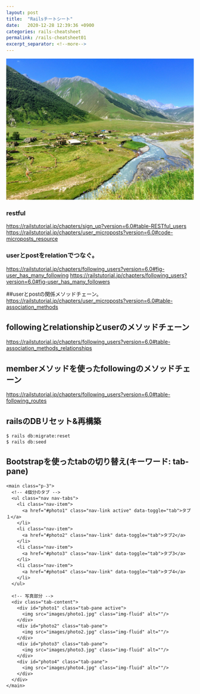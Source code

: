 ```yaml
---
layout: post
title:  "Railsチートシート"
date:   2020-12-28 12:39:36 +0900
categories: rails-cheatsheet
permalink: /rails-cheatsheet01
excerpt_separator: <!--more-->
---
```

![image here](/assets/img/thumbnail/nine.jpeg)
<!-- <div style="text-align: center;">
<img src="/assets/img/thumbnail/nine.jpeg" width="550px" height="400px">
</div> -->
<!--more-->

### restful
https://railstutorial.jp/chapters/sign_up?version=6.0#table-RESTful_users <br>
https://railstutorial.jp/chapters/user_microposts?version=6.0#code-microposts_resource


### userとpostをrelationでつなぐ。
https://railstutorial.jp/chapters/following_users?version=6.0#fig-user_has_many_following
https://railstutorial.jp/chapters/following_users?version=6.0#fig-user_has_many_followers

##userとpostの関係メソッドチェーン。
https://railstutorial.jp/chapters/user_microposts?version=6.0#table-association_methods

## followingとrelationshipとuserのメソッドチェーン
https://railstutorial.jp/chapters/following_users?version=6.0#table-association_methods_relationships


## memberメソッドを使ったfollowingのメソッドチェーン
https://railstutorial.jp/chapters/following_users?version=6.0#table-following_routes


## railsのDBリセット&再構築

```
$ rails db:migrate:reset
$ rails db:seed
```


## Bootstrapを使ったtabの切り替え(キーワード: tab-pane)

```
<main class="p-3">
  <!-- 4個分のタブ -->
  <ul class="nav nav-tabs">
    <li class="nav-item">
      <a href="#photo1" class="nav-link active" data-toggle="tab">タブ１</a>
    </li>
    <li class="nav-item">
      <a href="#photo2" class="nav-link" data-toggle="tab">タブ2</a>
    </li>
    <li class="nav-item">
      <a href="#photo3" class="nav-link" data-toggle="tab">タブ3</a>
    </li>
    <li class="nav-item">
      <a href="#photo4" class="nav-link" data-toggle="tab">タブ4</a>
    </li>
  </ul>

  <!-- 写真部分 -->
  <div class="tab-content">
    <div id="photo1" class="tab-pane active">
      <img src="images/photo1.jpg" class="img-fluid" alt=""/>
    </div>
    <div id="photo2" class="tab-pane">
      <img src="images/photo2.jpg" class="img-fluid" alt=""/>
    </div>
    <div id="photo3" class="tab-pane">
      <img src="images/photo3.jpg" class="img-fluid" alt=""/>
    </div>
    <div id="photo4" class="tab-pane">
      <img src="images/photo4.jpg" class="img-fluid" alt=""/>
    </div>
  </div>
</main>
```
